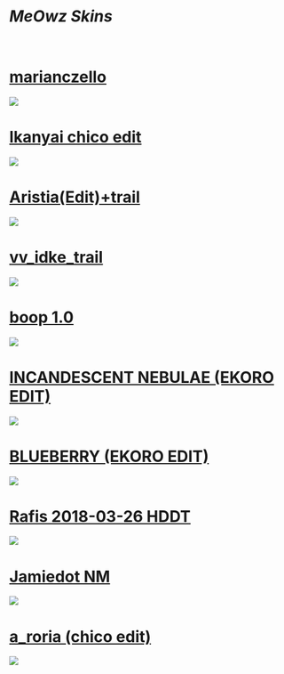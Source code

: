 # ***MeOwz Skins***
<br>

# [marianczello](https://drive.google.com/file/d/1sSNtaZL1Oiop1kUZO2wkSlIMnkdIQKm9/view?usp=sharing)   
<img src="marianczello.png">
<br>

# [Ikanyai chico edit](https://mega.nz/folder/dBABXbJA#lAj29ecC2Bv4ZU12Bvafcg)   
<img src="ikanyaichico.jpg">
<br>

# [Aristia(Edit)+trail](https://skins.osuck.net/skins/863?v=0)   
<img src="aristia.jpg">
<br>

# [vv_idke_trail](https://skins.osuck.net/skins/866?v=0)   
<img src="vvidke.jpg">
<br>

# [boop 1.0](https://skins.osuck.net/skins/1671?v=0)   
<img src="boop.jpg">
<br>

# [INCANDESCENT NEBULAE (EKORO EDIT)](https://kaia.s-ul.eu/XYdtIOf3.osk)   
<img src="nebulae.jpg">
<br>

# [BLUEBERRY (EKORO EDIT)](https://kaia.s-ul.eu/1LwQ5LUv.osk)   
<img src="blueberry.jpg">
<br>

# [Rafis 2018-03-26 HDDT](https://skins.osuck.net/skins/166?v=0)   
<img src="rafis.jpg">
<br>

# [Jamiedot NM](https://mega.nz/file/IRJkDbab#XBUdZPAWKJyAJxCA-X01U85jx-BVuGSeaNlTxTe4Hc4)   
<img src="jamiedot.jpg">
<br>

# [a_roria (chico edit)](https://mega.nz/file/lIZFjQrJ#B21osupERVJWx-5weX1qrS_tkpXsRCiVpK2EUeE_TGs)   
<img src="roria.jpg">
<br>
